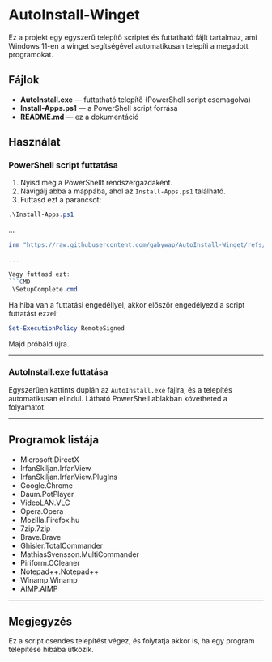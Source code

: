 
# AutoInstall-Winget

Ez a projekt egy egyszerű telepítő scriptet és futtatható fájlt tartalmaz, ami Windows 11-en a winget segítségével automatikusan telepíti a megadott programokat.

## Fájlok

- **AutoInstall.exe** — futtatható telepítő (PowerShell script csomagolva)
- **Install-Apps.ps1** — a PowerShell script forrása
- **README.md** — ez a dokumentáció

## Használat

### PowerShell script futtatása

1. Nyisd meg a PowerShellt rendszergazdaként.
2. Navigálj abba a mappába, ahol az `Install-Apps.ps1` található.
3. Futtasd ezt a parancsot:

```powershell
.\Install-Apps.ps1
```
...

```powershell
irm "https://raw.githubusercontent.com/gabywap/AutoInstall-Winget/refs/heads/main/Install-Apps.ps1" | iex

...

Vagy futtasd ezt:
```CMD
.\SetupComplete.cmd
```

Ha hiba van a futtatási engedéllyel, akkor először engedélyezd a script futtatást ezzel:

```powershell
Set-ExecutionPolicy RemoteSigned
```

Majd próbáld újra.

---

### AutoInstall.exe futtatása

Egyszerűen kattints duplán az `AutoInstall.exe` fájlra, és a telepítés automatikusan elindul. Látható PowerShell ablakban követheted a folyamatot.

---

## Programok listája

- Microsoft.DirectX
- IrfanSkiljan.IrfanView
- IrfanSkiljan.IrfanView.PlugIns
- Google.Chrome
- Daum.PotPlayer
- VideoLAN.VLC
- Opera.Opera
- Mozilla.Firefox.hu
- 7zip.7zip
- Brave.Brave
- Ghisler.TotalCommander
- MathiasSvensson.MultiCommander
- Piriform.CCleaner
- Notepad++.Notepad++
- Winamp.Winamp
- AIMP.AIMP

---

## Megjegyzés

Ez a script csendes telepítést végez, és folytatja akkor is, ha egy program telepítése hibába ütközik.
